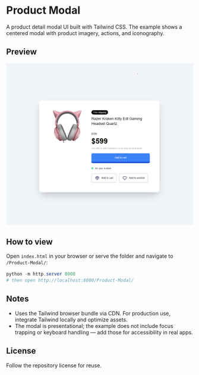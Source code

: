 # Product Modal

A product detail modal UI built with Tailwind CSS. The example shows a centered modal with product imagery, actions, and iconography.

## Preview

![Product modal preview](images/product-modal.png)

## How to view

Open `index.html` in your browser or serve the folder and navigate to `/Product-Modal/`:

```powershell
python -m http.server 8000
# then open http://localhost:8000/Product-Modal/
```

## Notes

- Uses the Tailwind browser bundle via CDN. For production use, integrate Tailwind locally and optimize assets.
- The modal is presentational; the example does not include focus trapping or keyboard handling — add those for accessibility in real apps.

## License

Follow the repository license for reuse.
